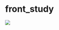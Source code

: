 # front_study
<img src="https://img.shields.io/badge/Node.js-5FA04E?style=flat-square&logo=nodedotjs&logoColor=white"/>
